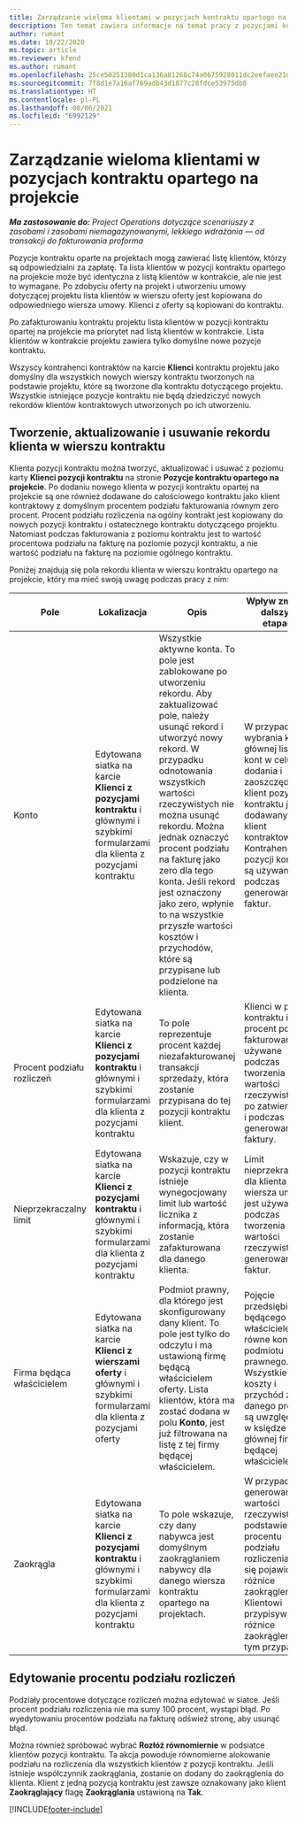 ```yaml
---
title: Zarządzanie wieloma klientami w pozycjach kontraktu opartego na projekcie
description: Ten temat zawiera informacje na temat pracy z pozycjami kontraktu i kontraktami zawierającymi wielu klientów.
author: rumant
ms.date: 10/22/2020
ms.topic: article
ms.reviewer: kfend
ms.author: rumant
ms.openlocfilehash: 25ce50251380d1ca136a81268c74a0675928011dc2eefaee21df83cdd62845a9
ms.sourcegitcommit: 7f8d1e7a16af769adb43d1877c28fdce53975db8
ms.translationtype: HT
ms.contentlocale: pl-PL
ms.lasthandoff: 08/06/2021
ms.locfileid: "6992129"
---
```

# <a name="manage-multiple-customers-on-project-based-contract-lines"></a>Zarządzanie wieloma klientami w pozycjach kontraktu opartego na projekcie

_**Ma zastosowanie do:** Project Operations dotyczące scenariuszy z zasobami i zasobami niemagazynowanymi, lekkiego wdrażania — od transakcji do fakturowania proforma_

Pozycje kontraktu oparte na projektach mogą zawierać listę klientów, którzy są odpowiedzialni za zapłatę. Ta lista klientów w pozycji kontraktu opartego na projekcie może być identyczna z listą klientów w kontrakcie, ale nie jest to wymagane. Po zdobyciu oferty na projekt i utworzeniu umowy dotyczącej projektu lista klientów w wierszu oferty jest kopiowana do odpowiedniego wiersza umowy. Klienci z oferty są kopiowani do kontraktu.

Po zafakturowaniu kontraktu projektu lista klientów w pozycji kontraktu opartej na projekcie ma priorytet nad listą klientów w kontrakcie. Lista klientów w kontrakcie projektu zawiera tylko domyślne nowe pozycje kontraktu.

Wszyscy kontrahenci kontraktów na karcie **Klienci** kontraktu projektu jako domyślny dla wszystkich nowych wierszy kontraktu tworzonych na podstawie projektu, które są tworzone dla kontraktu dotyczącego projektu. Wszystkie istniejące pozycje kontraktu nie będą dziedziczyć nowych rekordów klientów kontraktowych utworzonych po ich utworzeniu.

## <a name="create-update-or-delete-a-contract-line-customer-record"></a>Tworzenie, aktualizowanie i usuwanie rekordu klienta w wierszu kontraktu

Klienta pozycji kontraktu można tworzyć, aktualizować i usuwać z poziomu karty **Klienci pozycji kontraktu** na stronie **Pozycje kontraktu opartego na projekcie**. Po dodaniu nowego klienta w pozycji kontraktu opartej na projekcie są one również dodawane do całościowego kontraktu jako klient kontraktowy z domyślnym procentem podziału fakturowania równym zero procent. Procent podziału rozliczenia na ogólny kontrakt jest kopiowany do nowych pozycji kontraktu i ostatecznego kontraktu dotyczącego projektu. Natomiast podczas fakturowania z poziomu kontraktu jest to wartość procentowa podziału na fakturę na poziomie pozycji kontraktu, a nie wartość podziału na fakturę na poziomie ogólnego kontraktu. 

Poniżej znajdują się pola rekordu klienta w wierszu kontraktu opartego na projekcie, który ma mieć swoją uwagę podczas pracy z nim:

| Pole | Lokalizacja | Opis | Wpływ zmian w dalszych etapach |
| --- | --- | --- | --- |
| Konto | Edytowana siatka na karcie **Klienci z pozycjami kontraktu** i głównymi i szybkimi formularzami dla klienta z pozycjami kontraktu | Wszystkie aktywne konta. To pole jest zablokowane po utworzeniu rekordu. Aby zaktualizować pole, należy usunąć rekord i utworzyć nowy rekord. W przypadku odnotowania wszystkich wartości rzeczywistych nie można usunąć rekordu. Można jednak oznaczyć procent podziału na fakturę jako zero dla tego konta. Jeśli rekord jest oznaczony jako zero, wpłynie to na wszystkie przyszłe wartości kosztów i przychodów, które są przypisane lub podzielone na klienta. | W przypadku wybrania konta z głównej listy kont w celu dodania i zaoszczędzenia klient pozycja kontraktu jest dodawany jako klient kontraktowy. Kontrahenci z pozycji kontraktu są używani podczas generowania faktur. |
| Procent podziału rozliczeń | Edytowana siatka na karcie **Klienci z pozycjami kontraktu** i głównymi i szybkimi formularzami dla klienta z pozycjami kontraktu | To pole reprezentuje procent każdej niezafakturowanej transakcji sprzedaży, która zostanie przypisana do tej pozycji kontraktu klient. | Klienci w pozycji kontraktu i procent podziału fakturowania są używane podczas tworzenia wartości rzeczywistych po zatwierdzeniu i podczas generowania faktury. |
| Nieprzekraczalny limit | Edytowana siatka na karcie **Klienci z pozycjami kontraktu** i głównymi i szybkimi formularzami dla klienta z pozycjami kontraktu | Wskazuje, czy w pozycji kontraktu istnieje wynegocjowany limit lub wartość licznika z informacją, która zostanie zafakturowana dla danego klienta. | Limit nieprzekraczania dla klienta wiersza umowy jest używany podczas tworzenia wartości rzeczywistych i generowania faktur. |
| Firma będąca właścicielem | Edytowana siatka na karcie **Klienci z wierszami oferty** i głównymi i szybkimi formularzami dla klienta z pozycjami oferty | Podmiot prawny, dla którego jest skonfigurowany dany klient. To pole jest tylko do odczytu i ma ustawioną firmę będącą właścicielem oferty. Lista klientów, która ma zostać dodana w polu **Konto**, jest już filtrowana na listę z tej firmy będącej właścicielem. | Pojęcie przedsiębiorstwa będącego właścicielem jest równe koncepcji podmiotu prawnego. Wszystkie koszty i przychód z danego projektu są uwzględnione w księdze głównej firmy będącej właścicielem. |
| Zaokrągla | Edytowana siatka na karcie **Klienci z pozycjami kontraktu** i głównymi i szybkimi formularzami dla klienta z pozycjami kontraktu | To pole wskazuje, czy dany nabywca jest domyślnym zaokrąglaniem nabywcy dla danego wiersza kontraktu opartego na projektach. | W przypadku generowania wartości rzeczywistej na podstawie procentu podziału rozliczenia mogą się pojawić różnice zaokrągleń. Klientowi przypisywane są różnice zaokrągleń w tym przypadku. |

## <a name="edit-billing-split-percentages"></a>Edytowanie procentu podziału rozliczeń

Podziały procentowe dotyczące rozliczeń można edytować w siatce. Jeśli procent podziału rozliczenia nie ma sumy 100 procent, wystąpi błąd. Po wyedytowaniu procentów podziału na fakturę odśwież stronę, aby usunąć błąd.

Można również spróbować wybrać **Rozłóż równomiernie** w podsiatce klientów pozycji kontraktu. Ta akcja powoduje równomierne alokowanie podziału na rozliczenia dla wszystkich klientów z pozycji kontraktu. Jeśli istnieje współczynnik zaokrąglania, zostanie on dodany do zaokrąglenia do klienta. Klient z jedną pozycją kontraktu jest zawsze oznakowany jako klient **Zaokrąglający** flagę **Zaokrąglania** ustawioną na **Tak**.


[!INCLUDE[footer-include](../includes/footer-banner.md)]